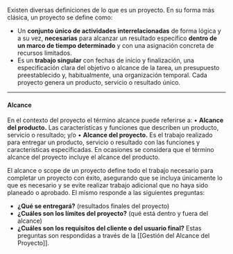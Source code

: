 Existen diversas definiciones de lo que es un proyecto. En su forma más clásica, un proyecto se define como: 
- Un **conjunto único de actividades interrelacionadas** de forma lógica y a su vez, **necesarias** para alcanzar un resultado específico **dentro de un marco de tiempo determinado** y con una asignación concreta de recursos limitados. 
- Es un **trabajo singular** con fechas de inicio y finalización, una especificación clara del objetivo o alcance de la tarea, un presupuesto preestablecido y, habitualmente, una organización temporal. 
Cada proyecto genera un producto, servicio o resultado único.
****
#### **Alcance**
En el contexto del proyecto el término alcance puede referirse a: 
• **Alcance del producto.** Las características y funciones que describen un producto, servicio o resultado; y/o 
• **Alcance del proyecto.** Es el trabajo realizado para entregar un producto, servicio o resultado con las funciones y características especificadas. En ocasiones se considera que el término alcance del proyecto incluye el alcance del producto.

El alcance o scope de un proyecto define todo el trabajo necesario para completar un proyecto con éxito, asegurando que se incluya únicamente lo que es necesario y se evite realizar trabajo adicional que no haya sido planeado o aprobado. 
El mismo responde a las siguientes preguntas:
- **¿Qué se entregará?** (resultados finales del proyecto)
- **¿Cuáles son los límites del proyecto?** (qué está dentro y fuera del alcance)
- **¿Cuáles son los requisitos del cliente o del usuario final?**
Estas preguntas son respondidas a través de la [[Gestión del Alcance del Proyecto]].
